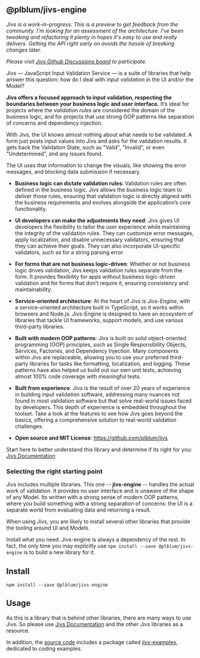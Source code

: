 ## @plblum/jivs-engine

*Jivs is a work-in-progress. This is a preview to get feedback from the community.
I'm looking for an assessment of the architecture. I've been tweaking and refactoring
it plenty in hopes it's easy to use and really delivers. Getting the API right early on
avoids the hassle of breaking changes later.*

*Please visit [Jivs Github Discussions board](https://github.com/plblum/jivs/discussions) to participate.*

Jivs — JavaScript Input Validation Service — is a suite of libraries that help answer this question: how do I deal with <dfn title="Validating user input or externally supplied data to prevent saving invalid data">input validation</dfn> in the UI and/or the Model?

**Jivs offers a focused approach to input validation, respecting the boundaries between your business logic and user interface.** It’s ideal for projects where the <dfn title="A single condition that evaluates the incoming data and determines if it is valid or not.">validation rules</dfn> are considered the domain of the business logic, and for projects that use strong OOP patterns like separation of concerns and dependency injection.

With Jivs, the UI knows almost nothing about what needs to be validated. A form just posts input values into Jivs and asks for the validation results. It gets back the Validation State, such as
"Valid", "Invalid", or even "Undetermined", and any issues found.

The UI uses that information to change the visuals, like showing the error messages, and blocking data submission if necessary.

- **Business logic can dictate validation rules**: Validation rules are often defined in the business logic. Jivs allows the business logic team to deliver those rules, ensuring that validation logic is directly aligned with the business requirements and evolves alongside the application’s core functionality.

- **UI developers can make the adjustments they need**: Jivs gives UI developers the flexibility to tailor the user experience while maintaining the integrity of the validation rules. They can customize error messages, apply localization, and disable unnecessary validators, ensuring that they can achieve their goals. They can also incorporate UI-specific validators, such as for a string parsing error. 

- **For forms that are not business logic-driven**: Whether or not business logic drives validation, Jivs keeps validation rules separate from the form. It provides flexibility for apps without business logic-driven validation and for forms that don’t require it, ensuring consistency and maintainability.

- **Service-oriented architecture**: At the heart of Jivs is *Jivs-Engine*, with a service-oriented architecture built in TypeScript, so it works within browsers and Node.js. Jivs-Engine is designed to have an ecosystem of libraries that tackle UI frameworks, support models, and use various third-party libraries.

- **Built with modern OOP patterns**: Jivs is built on solid object-oriented programming (OOP) principles, such as Single Responsibility Objects, Services, Factories, and Dependency Injection. Many components within Jivs are replaceable, allowing you to use your preferred third-party libraries for tasks like formatting, localization, and logging. These patterns have also helped us build out our own unit tests, achieving almost 100% code coverage with meaningful tests.

- **Built from experience**: Jivs is the result of over 20 years of experience in building input validation software, addressing many nuances not found in most validation software but that solve real-world issues faced by developers. This depth of experience is embedded throughout the toolset. Take a look at the features to see how Jivs goes beyond the basics, offering a comprehensive solution to real-world validation challenges.

- **Open source and MIT License**: <a href="https://github.com/plblum/jivs" target="_blank">https://github.com/plblum/jivs</a>

Start here to better understand this library and determine if its right for you:
[Jivs Documentation](http://jivs.peterblum.com/typedoc)

### Selecting the right starting point
Jivs includes multiple libraries. This one -- **jivs-engine** -- handles the actual work of validation. It provides no user interface and is unaware of the shape of any Model. Its written with a strong sense of modern OOP patterns, where you build something with a strong separation of concerns: the UI is a separate world from evaluating data and returning a result.

When using Jivs, you are likely to install several other libraries that provide the tooling around UI and Models.

Install what you need. Jivs-engine is always a dependency of the rest. In fact, the only time you may explicitly use `npm install --save @plblum/jivs-engine` is to build a new library for it.

## Install
```
npm install --save @plblum/jivs-engine
```

## Usage
As this is a library that is behind other libraries, there are many ways to use Jivs.
So please use [Jivs Documentation](http://jivs.peterblum.com/typedoc) and the other Jivs libraries as a resource.

In addition, the [source code](https://github.com/plblum/jivs) includes a package called [jivs-examples](https://github.com/plblum/jivs/tree/main/packages/jivs-examples), dedicated to coding examples.
